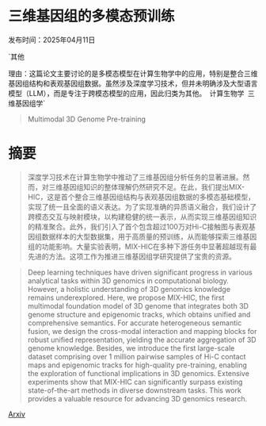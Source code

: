 # 三维基因组的多模态预训练

发布时间：2025年04月11日

`其他

理由：这篇论文主要讨论的是多模态模型在计算生物学中的应用，特别是整合三维基因组结构和表观基因组数据。虽然涉及深度学习技术，但并未明确涉及大型语言模型（LLM），而是专注于跨模态模型的应用，因此归类为其他。` `计算生物学` `三维基因组学`

> Multimodal 3D Genome Pre-training

# 摘要

> 深度学习技术在计算生物学中推动了三维基因组分析任务的显著进展。然而，对三维基因组知识的整体理解仍然研究不足。在此，我们提出MIX-HIC，这是首个整合三维基因组结构与表观基因组数据的多模态基础模型，实现了统一且全面的语义表达。为了实现准确的异质语义融合，我们设计了跨模态交互与映射模块，以构建稳健的统一表示，从而实现三维基因组知识的精准聚合。此外，我们引入了首个包含超过100万对Hi-C接触图与表观基因组数据样本的大型数据集，用于高质量的预训练，从而能够探索三维基因组的功能影响。大量实验表明，MIX-HIC在多种下游任务中显著超越现有最先进的方法。这项工作为推进三维基因组学研究提供了宝贵的资源。


> Deep learning techniques have driven significant progress in various analytical tasks within 3D genomics in computational biology. However, a holistic understanding of 3D genomics knowledge remains underexplored. Here, we propose MIX-HIC, the first multimodal foundation model of 3D genome that integrates both 3D genome structure and epigenomic tracks, which obtains unified and comprehensive semantics. For accurate heterogeneous semantic fusion, we design the cross-modal interaction and mapping blocks for robust unified representation, yielding the accurate aggregation of 3D genome knowledge. Besides, we introduce the first large-scale dataset comprising over 1 million pairwise samples of Hi-C contact maps and epigenomic tracks for high-quality pre-training, enabling the exploration of functional implications in 3D genomics. Extensive experiments show that MIX-HIC can significantly surpass existing state-of-the-art methods in diverse downstream tasks. This work provides a valuable resource for advancing 3D genomics research.

[Arxiv](https://arxiv.org/abs/2504.09060)
